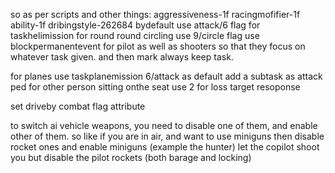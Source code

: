 so as per scripts and other things:
aggressiveness-1f
racingmofifier-1f
ability-1f
dribingstyle-262684
bydefault use attack/6 flag for taskhelimission
for round round circling use 9/circle flag
use blockpermanentevent for pilot as well as shooters so that they focus on whatever task given. and then mark always keep task.

for planes use taskplanemission 6/attack as default
add a subtask as attack ped for other person sitting onthe seat
use 2 for loss target resoponse

set driveby combat flag attribute

to switch ai vehicle weapons, you need to disable one of them, and enable other of them. so like if you are in air, and want to use miniguns then disable rocket ones and enable miniguns (example the hunter) let the copilot shoot you but disable the pilot rockets (both barage and locking)
